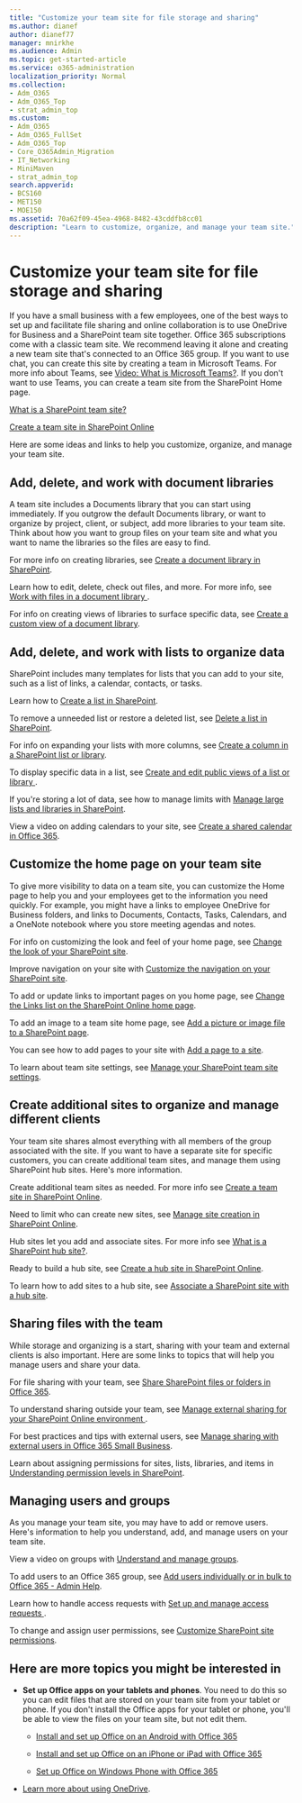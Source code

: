 ```yaml
---
title: "Customize your team site for file storage and sharing"
ms.author: dianef
author: dianef77
manager: mnirkhe
ms.audience: Admin
ms.topic: get-started-article
ms.service: o365-administration
localization_priority: Normal
ms.collection:
- Adm_O365
- Adm_O365_Top
- strat_admin_top
ms.custom:
- Adm_O365
- Adm_O365_FullSet
- Adm_O365_Top
- Core_O365Admin_Migration
- IT_Networking
- MiniMaven
- strat_admin_top
search.appverid:
- BCS160
- MET150
- MOE150
ms.assetid: 70a62f09-45ea-4968-8482-43cddfb8cc01
description: "Learn to customize, organize, and manage your team site."
---
```


# Customize your team site for file storage and sharing

If you have a small business with a few employees, one of the best ways to set up and facilitate file sharing and online collaboration is to use OneDrive for Business and a SharePoint team site together. Office 365 subscriptions come with a classic team site. We recommend leaving it alone and creating a new team site that's connected to an Office 365 group. If you want to use chat, you can create this site by creating a team in Microsoft Teams. For more info about Teams, see [Video: What is Microsoft Teams?](https://support.office.com/article/b98d533f-118e-4bae-bf44-3df2470c2b12.aspx). If you don't want to use Teams, you can create a team site from the SharePoint Home page. 
  
[What is a SharePoint team site?](https://support.office.com/article/75545757-36c3-46a7-beed-0aaa74f0401e.aspx)
  
[Create a team site in SharePoint Online](https://support.office.com/article/ef10c1e7-15f3-42a3-98aa-b5972711777d.aspx)
  
Here are some ideas and links to help you customize, organize, and manage your team site. 
  
## Add, delete, and work with document libraries

A team site includes a Documents library that you can start using immediately. If you outgrow the default Documents library, or want to organize by project, client, or subject, add more libraries to your team site. Think about how you want to group files on your team site and what you want to name the libraries so the files are easy to find. 
  
For more info on creating libraries, see [Create a document library in SharePoint](https://support.office.com/article/306728fe-0325-4b28-b60d-f902e1d75939.aspx#ID0EAACAAA=Online).
  
Learn how to edit, delete, check out files, and more. For more info, see [Work with files in a document library ](https://support.office.com/article/a9d89171-1673-4892-9dd2-1ca52037dea2.aspx).
  
For info on creating views of libraries to surface specific data, see [Create a custom view of a document library](https://support.office.com/article/8f6b08e0-a9a0-4232-9b9b-b374a2ad3da7.aspx).
  
## Add, delete, and work with lists to organize data

SharePoint includes many templates for lists that you can add to your site, such as a list of links, a calendar, contacts, or tasks. 
  
Learn how to [Create a list in SharePoint](https://support.office.com/article/0D397414-D95F-41EB-ADDD-5E6EFF41B083.aspx#ID0EAAGAAA=Online).
  
To remove a unneeded list or restore a deleted list, see [Delete a list in SharePoint](https://support.office.com/article/2a7bca5b-b8fd-4e5b-8f4b-2ac034f3070d.aspx#ID0EAADAAA=Online).
  
For info on expanding your lists with more columns, see [Create a column in a SharePoint list or library](https://support.office.com/article/2b0361ae-1bd3-41a3-8329-269e5f81cfa2.aspx#ID0EAADAAA=Online).
  
To display specific data in a list, see [Create and edit public views of a list or library ](https://support.office.com/article/e22feec6-fdcf-40e0-9e33-b1a9ef1edad6.aspx).
  
If you're storing a lot of data, see how to manage limits with [Manage large lists and libraries in SharePoint](https://support.office.com/article/B8588DAE-9387-48C2-9248-C24122F07C59.aspx).
  
View a video on adding calendars to your site, see [Create a shared calendar in Office 365](https://support.office.com/article/61B96006-70E2-4535-A34F-EE4FC772F798.aspx).
  
## Customize the home page on your team site

To give more visibility to data on a team site, you can customize the Home page to help you and your employees get to the information you need quickly. For example, you might have a links to employee OneDrive for Business folders, and links to Documents, Contacts, Tasks, Calendars, and a OneNote notebook where you store meeting agendas and notes.
  
For info on customizing the look and feel of your home page, see [Change the look of your SharePoint site](https://support.office.com/article/06bbadc3-6b04-4a60-9d14-894f6a170818.aspx).
  
Improve navigation on your site with [Customize the navigation on your SharePoint site](https://support.office.com/article/3cd61ae7-a9ed-4e1e-bf6d-4655f0bf25ca.aspx).
  
To add or update links to important pages on you home page, see [Change the Links list on the SharePoint Online home page](https://support.office.com/article/aa93f89b-ffce-4edb-aa89-22b16d6915a7.aspx).
  
To add an image to a team site home page, see [Add a picture or image file to a SharePoint page](https://support.office.com/article/4A9B0E98-C89A-4A41-8ADB-B7750DCCCA16.aspx#ID0EAACAAA=SharePoint_Online).
  
You can see how to add pages to your site with [Add a page to a site](https://support.office.com/article/b3d46deb-27a6-4b1e-87b8-df851e503dec.aspx).
  
To learn about team site settings, see [Manage your SharePoint team site settings](https://support.office.com/article/8376034D-D0C7-446E-9178-6AB51C58DF42.aspx).
  
## Create additional sites to organize and manage different clients

Your team site shares almost everything with all members of the group associated with the site. If you want to have a separate site for specific customers, you can create additional team sites, and manage them using SharePoint hub sites. Here's more information. 
  
Create additional team sites as needed. For more info see [Create a team site in SharePoint Online](https://support.office.com/article/ef10c1e7-15f3-42a3-98aa-b5972711777d.aspx).
  
Need to limit who can create new sites, see [Manage site creation in SharePoint Online](https://support.office.com/article/e72844a3-0171-47c9-befb-e98b23e2dcf9.aspx).
  
Hub sites let you add and associate sites. For more info see [What is a SharePoint hub site?](https://support.office.com/article/fe26ae84-14b7-45b6-a6d1-948b3966427f.aspx).
  
Ready to build a hub site, see [Create a hub site in SharePoint Online](https://support.office.com/article/92bea781-15d8-4bda-805c-e441e2191ff3.aspx).
  
To learn how to add sites to a hub site, see [Associate a SharePoint site with a hub site](https://support.office.com/article/ae0009fd-af04-4d3d-917d-88edb43efc05.aspx).
  
## Sharing files with the team

While storage and organizing is a start, sharing with your team and external clients is also important. Here are some links to topics that will help you manage users and share your data. 
  
For file sharing with your team, see [Share SharePoint files or folders in Office 365](https://support.office.com/article/1fe37332-0f9a-4719-970e-d2578da4941c.aspx).
  
To understand sharing outside your team, see [Manage external sharing for your SharePoint Online environment ](https://support.office.com/article/C8A462EB-0723-4B0B-8D0A-70FEAFE4BE85.aspx).
  
For best practices and tips with external users, see [Manage sharing with external users in Office 365 Small Business](https://support.office.com/article/2951a85f-c970-4375-aa4f-6b0d7035fe35.aspx).
  
Learn about assigning permissions for sites, lists, libraries, and items in [Understanding permission levels in SharePoint](https://support.office.com/article/87ecbb0e-6550-491a-8826-c075e4859848.aspx).
  
## Managing users and groups

As you manage your team site, you may have to add or remove users. Here's information to help you understand, add, and manage users on your team site. 
  
View a video on groups with [Understand and manage groups](https://support.office.com/article/9c1037b7-de0b-41cd-b8f0-79a95aac854d.aspx). 
  
To add users to an Office 365 group, see [Add users individually or in bulk to Office 365 - Admin Help](../add-users/add-users.md).
  
Learn how to handle access requests with [Set up and manage access requests ](https://support.office.com/article/94B26E0B-2822-49D4-929A-8455698654B3.aspx).
  
To change and assign user permissions, see [Customize SharePoint site permissions](https://support.office.com/article/b1e3cd23-1a78-4264-9284-87fed7282048.aspx).
  
## Here are more topics you might be interested in

- **Set up Office apps on your tablets and phones**. You need to do this so you can edit files that are stored on your team site from your tablet or phone. If you don't install the Office apps for your tablet or phone, you'll be able to view the files on your team site, but not edit them. 
    
  - [Install and set up Office on an Android with Office 365](https://support.office.com/article/cafe9d6f-8b0c-4b03-b20a-12438a82a22d.aspx)
    
  - [Install and set up Office on an iPhone or iPad with Office 365](https://support.office.com/article/9df6d10c-7281-4671-8666-6ca8e339b628.aspx)
    
  - [Set up Office on Windows Phone with Office 365](https://support.office.com/article/2b7c1b51-a717-45d6-90c9-ee1c1c5ee0b7.aspx)
    
- [Learn more about using OneDrive](https://go.microsoft.com/fwlink/?LinkID=511458).
    


